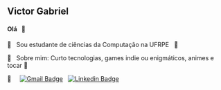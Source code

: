 <!--- <img width="auto" src="https://github.com/VictorG-028/VictorG-028/blob/master/Animação-Rainbow.gif"> -->

## Victor Gabriel
<!--- comentário -->
#### Olá &nbsp; 👋

<!--- Emojis: https://github.com/ikatyang/emoji-cheat-sheet/blob/master/README.md -->

🌱 &nbsp; Sou estudante de ciências da Computação na UFRPE &nbsp; :book: <br/>
<!-- :books: &nbsp; Atualmente estudando e praticando POO com JS e Python <br/> -->
💬 &nbsp; Sobre mim: Curto tecnologias, games indie ou enigmáticos, animes e tocar 🎹 <br/>
<!--- 🎯 &nbsp; Foco atual: -->


:email: 
&nbsp; &nbsp; 
[![Gmail Badge](https://img.shields.io/badge/-victor6g0@gmail.com-c14438?style=flat-square&logo=Gmail&logoColor=white&link=mailto:victor6g0@gmail.com)](mailto:victor6g0@gmail.com) 
&nbsp; 
[![Linkedin Badge](https://img.shields.io/badge/-VictorGabriel-blue?style=flat-square&logo=Linkedin&logoColor=white&link=https://www.linkedin.com/in/victor-gabriel-30ab8b1ab/)](https://www.linkedin.com/in/victor-gabriel-30ab8b1ab/) 

<!-- Projetos contribuídos 
https://github.com/CaioLuna0/Modulo-1-do-Projeto-de-Engenharia-de-Software


-->

